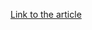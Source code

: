 [Link to the article](https://www.bleepingcomputer.com/news/security/blackwater-malware-abuses-cloudflare-workers-for-c2-communication/)
